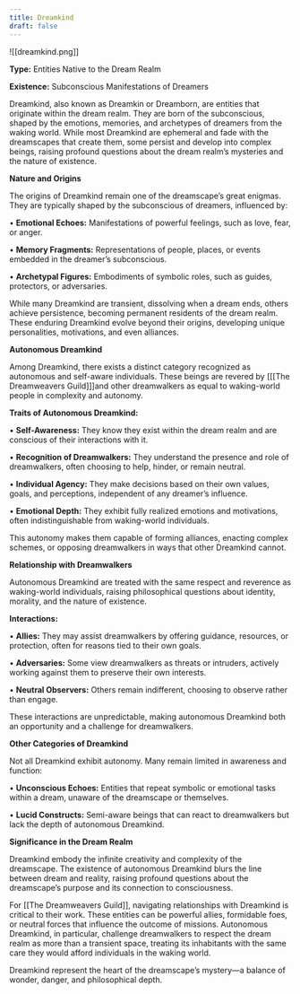 ```yaml
---
title: Dreamkind
draft: false
---
```


![[dreamkind.png]]

**Type:** Entities Native to the Dream Realm

**Existence:** Subconscious Manifestations of Dreamers

Dreamkind, also known as Dreamkin or Dreamborn, are entities that originate within the dream realm. They are born of the subconscious, shaped by the emotions, memories, and archetypes of dreamers from the waking world. While most Dreamkind are ephemeral and fade with the dreamscapes that create them, some persist and develop into complex beings, raising profound questions about the dream realm’s mysteries and the nature of existence.

**Nature and Origins**

The origins of Dreamkind remain one of the dreamscape’s great enigmas. They are typically shaped by the subconscious of dreamers, influenced by:

• **Emotional Echoes:** Manifestations of powerful feelings, such as love, fear, or anger.

• **Memory Fragments:** Representations of people, places, or events embedded in the dreamer’s subconscious.

• **Archetypal Figures:** Embodiments of symbolic roles, such as guides, protectors, or adversaries.

While many Dreamkind are transient, dissolving when a dream ends, others achieve persistence, becoming permanent residents of the dream realm. These enduring Dreamkind evolve beyond their origins, developing unique personalities, motivations, and even alliances.

**Autonomous Dreamkind**

Among Dreamkind, there exists a distinct category recognized as autonomous and self-aware individuals. These beings are revered by [[[The Dreamweavers Guild]]]and other dreamwalkers as equal to waking-world people in complexity and autonomy.

**Traits of Autonomous Dreamkind:**

• **Self-Awareness:** They know they exist within the dream realm and are conscious of their interactions with it.

• **Recognition of Dreamwalkers:** They understand the presence and role of dreamwalkers, often choosing to help, hinder, or remain neutral.

• **Individual Agency:** They make decisions based on their own values, goals, and perceptions, independent of any dreamer’s influence.

• **Emotional Depth:** They exhibit fully realized emotions and motivations, often indistinguishable from waking-world individuals.

This autonomy makes them capable of forming alliances, enacting complex schemes, or opposing dreamwalkers in ways that other Dreamkind cannot.

**Relationship with Dreamwalkers**

Autonomous Dreamkind are treated with the same respect and reverence as waking-world individuals, raising philosophical questions about identity, morality, and the nature of existence.

**Interactions:**

• **Allies:** They may assist dreamwalkers by offering guidance, resources, or protection, often for reasons tied to their own goals.

• **Adversaries:** Some view dreamwalkers as threats or intruders, actively working against them to preserve their own interests.

• **Neutral Observers:** Others remain indifferent, choosing to observe rather than engage.

These interactions are unpredictable, making autonomous Dreamkind both an opportunity and a challenge for dreamwalkers.

**Other Categories of Dreamkind**

Not all Dreamkind exhibit autonomy. Many remain limited in awareness and function:

• **Unconscious Echoes:** Entities that repeat symbolic or emotional tasks within a dream, unaware of the dreamscape or themselves.

• **Lucid Constructs:** Semi-aware beings that can react to dreamwalkers but lack the depth of autonomous Dreamkind.

**Significance in the Dream Realm**

Dreamkind embody the infinite creativity and complexity of the dreamscape. The existence of autonomous Dreamkind blurs the line between dream and reality, raising profound questions about the dreamscape’s purpose and its connection to consciousness.

For [[The Dreamweavers Guild]], navigating relationships with Dreamkind is critical to their work. These entities can be powerful allies, formidable foes, or neutral forces that influence the outcome of missions. Autonomous Dreamkind, in particular, challenge dreamwalkers to respect the dream realm as more than a transient space, treating its inhabitants with the same care they would afford individuals in the waking world.

Dreamkind represent the heart of the dreamscape’s mystery—a balance of wonder, danger, and philosophical depth.